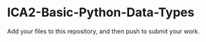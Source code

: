 # ICA2-Basic-Python-Data-Types

Add your files to this repository, and then push to submit your work.
